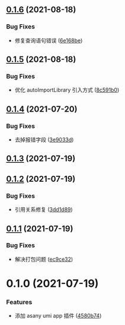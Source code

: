 ## [0.1.6](https://github.com/limaofeng/umi-plugin-app/compare/v0.1.5...v0.1.6) (2021-08-18)


### Bug Fixes

* 修复查询语句错误 ([6e168be](https://github.com/limaofeng/umi-plugin-app/commit/6e168bed44c7e20c4b541ee361ba15a69b8703bf))



## [0.1.5](https://github.com/limaofeng/umi-plugin-app/compare/v0.1.4...v0.1.5) (2021-08-18)


### Bug Fixes

* 优化 autoImportLibrary 引入方式 ([8c591b0](https://github.com/limaofeng/umi-plugin-app/commit/8c591b0d6ce9864a764a57d4015730335d9f9712))



## [0.1.4](https://github.com/limaofeng/umi-plugin-app/compare/v0.1.3...v0.1.4) (2021-07-20)


### Bug Fixes

* 去掉报错字段 ([3e9033d](https://github.com/limaofeng/umi-plugin-app/commit/3e9033dcd91bdd41f25d57b13830f280985f3b52))



## [0.1.3](https://github.com/limaofeng/umi-plugin-app/compare/v0.1.2...v0.1.3) (2021-07-19)



## [0.1.2](https://github.com/limaofeng/umi-plugin-app/compare/v0.1.1...v0.1.2) (2021-07-19)


### Bug Fixes

* 引用关系修复 ([3dd1d89](https://github.com/limaofeng/umi-plugin-app/commit/3dd1d893439dc9b1d9360dad7c2c3ff165ac947f))



## [0.1.1](https://github.com/limaofeng/umi-plugin-app/compare/v0.1.0...v0.1.1) (2021-07-19)


### Bug Fixes

* 解决打包问题 ([ec9ce32](https://github.com/limaofeng/umi-plugin-app/commit/ec9ce32f3657cf0d03c4fa894c46b50bd8d2f610))



# 0.1.0 (2021-07-19)


### Features

* 添加 asany umi app 插件 ([4580b74](https://github.com/limaofeng/umi-plugin-app/commit/4580b7448abb05a1973555ce0cbb8db037262cfd))



